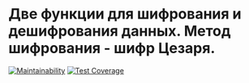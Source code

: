 # Две функции для шифрования и дешифрования данных. Метод шифрования - шифр Цезаря.
[![Maintainability](https://api.codeclimate.com/v1/badges/c6f1b1c044291911a66b/maintainability)](https://codeclimate.com/github/Chudilo4/app_caesar_cipher/maintainability)
[![Test Coverage](https://api.codeclimate.com/v1/badges/c6f1b1c044291911a66b/test_coverage)](https://codeclimate.com/github/Chudilo4/app_caesar_cipher/test_coverage)
